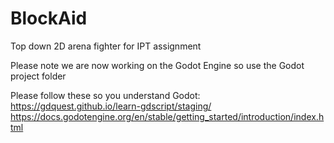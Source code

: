 # BlockAid
Top down 2D arena fighter for IPT assignment

Please note we are now working on the Godot Engine so use the Godot project folder

Please follow these so you understand Godot: <br>
https://gdquest.github.io/learn-gdscript/staging/ <br>
https://docs.godotengine.org/en/stable/getting_started/introduction/index.html
